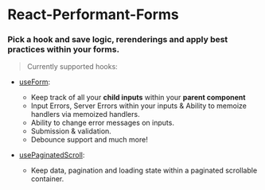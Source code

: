 # React-Performant-Forms

### Pick a hook and save logic, rerenderings and apply best practices within your forms.

> Currently supported hooks:

- [useForm](https://github.com/Ferm0494/react-peformant-forms/blob/main/docs/useFormHook.md): 
  - Keep track of all your **child inputs** within your **parent component**
  - Input Errors, Server Errors within your inputs & Ability to memoize handlers via memoized handlers.
  - Ability to change error messages on inputs.
  - Submission & validation.
  - Debounce support and much more!

- [usePaginatedScroll](https://github.com/Ferm0494/react-peformant-forms/blob/main/docs/usePaginatedScroll.md):
  - Keep data, pagination and loading state within a paginated scrollable container.



